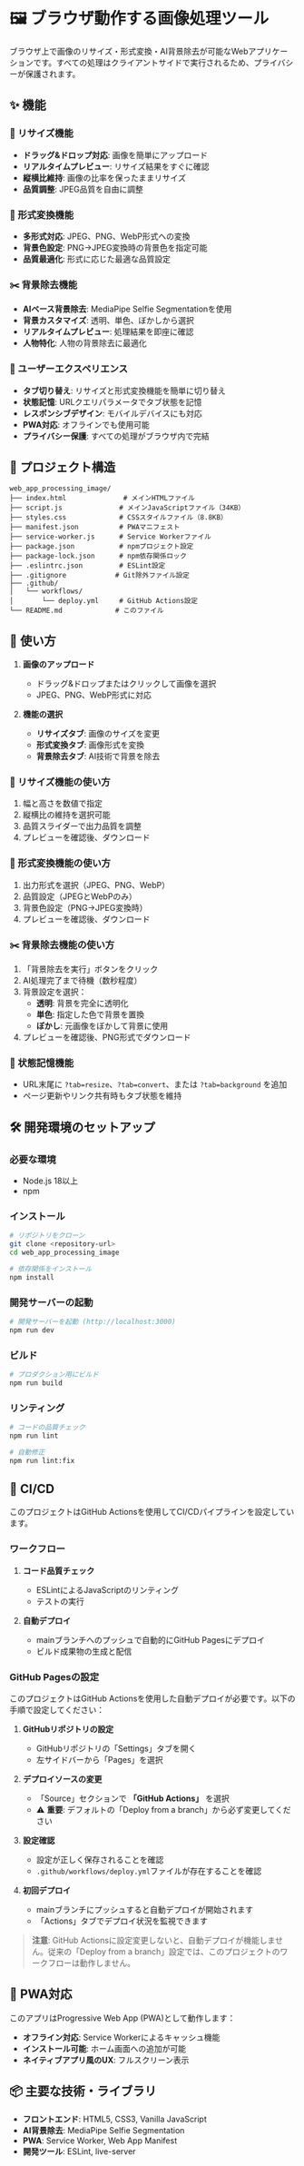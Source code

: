 # 🖼️ ブラウザ動作する画像処理ツール

ブラウザ上で画像のリサイズ・形式変換・AI背景除去が可能なWebアプリケーションです。すべての処理はクライアントサイドで実行されるため、プライバシーが保護されます。

## ✨ 機能

### 📐 リサイズ機能
- **ドラッグ&ドロップ対応**: 画像を簡単にアップロード
- **リアルタイムプレビュー**: リサイズ結果をすぐに確認
- **縦横比維持**: 画像の比率を保ったままリサイズ
- **品質調整**: JPEG品質を自由に調整

### 🔄 形式変換機能
- **多形式対応**: JPEG、PNG、WebP形式への変換
- **背景色設定**: PNG→JPEG変換時の背景色を指定可能
- **品質最適化**: 形式に応じた最適な品質設定

### ✂️ 背景除去機能
- **AIベース背景除去**: MediaPipe Selfie Segmentationを使用
- **背景カスタマイズ**: 透明、単色、ぼかしから選択
- **リアルタイムプレビュー**: 処理結果を即座に確認
- **人物特化**: 人物の背景除去に最適化

### 🎨 ユーザーエクスペリエンス
- **タブ切り替え**: リサイズと形式変換機能を簡単に切り替え
- **状態記憶**: URLクエリパラメータでタブ状態を記憶
- **レスポンシブデザイン**: モバイルデバイスにも対応
- **PWA対応**: オフラインでも使用可能
- **プライバシー保護**: すべての処理がブラウザ内で完結

## 📁 プロジェクト構造

```
web_app_processing_image/
├── index.html              # メインHTMLファイル
├── script.js              # メインJavaScriptファイル（34KB）
├── styles.css             # CSSスタイルファイル（8.8KB）
├── manifest.json          # PWAマニフェスト
├── service-worker.js      # Service Workerファイル
├── package.json           # npmプロジェクト設定
├── package-lock.json      # npm依存関係ロック
├── .eslintrc.json         # ESLint設定
├── .gitignore            # Git除外ファイル設定
├── .github/
│   └── workflows/
│       └── deploy.yml     # GitHub Actions設定
└── README.md             # このファイル
```

## 🚀 使い方

1. **画像のアップロード**
   - ドラッグ&ドロップまたはクリックして画像を選択
   - JPEG、PNG、WebP形式に対応

2. **機能の選択**
   - **リサイズタブ**: 画像のサイズを変更
   - **形式変換タブ**: 画像形式を変換
   - **背景除去タブ**: AI技術で背景を除去

### 📐 リサイズ機能の使い方
1. 幅と高さを数値で指定
2. 縦横比の維持を選択可能
3. 品質スライダーで出力品質を調整
4. プレビューを確認後、ダウンロード

### 🔄 形式変換機能の使い方
1. 出力形式を選択（JPEG、PNG、WebP）
2. 品質設定（JPEGとWebPのみ）
3. 背景色設定（PNG→JPEG変換時）
4. プレビューを確認後、ダウンロード

### ✂️ 背景除去機能の使い方
1. 「背景除去を実行」ボタンをクリック
2. AI処理完了まで待機（数秒程度）
3. 背景設定を選択：
   - **透明**: 背景を完全に透明化
   - **単色**: 指定した色で背景を置換
   - **ぼかし**: 元画像をぼかして背景に使用
4. プレビューを確認後、PNG形式でダウンロード

### 🔗 状態記憶機能
- URL末尾に `?tab=resize`、`?tab=convert`、または `?tab=background` を追加
- ページ更新やリンク共有時もタブ状態を維持

## 🛠️ 開発環境のセットアップ

### 必要な環境
- Node.js 18以上
- npm

### インストール

```bash
# リポジトリをクローン
git clone <repository-url>
cd web_app_processing_image

# 依存関係をインストール
npm install
```

### 開発サーバーの起動

```bash
# 開発サーバーを起動 (http://localhost:3000)
npm run dev
```

### ビルド

```bash
# プロダクション用にビルド
npm run build
```

### リンティング

```bash
# コードの品質チェック
npm run lint

# 自動修正
npm run lint:fix
```

## 🔧 CI/CD

このプロジェクトはGitHub Actionsを使用してCI/CDパイプラインを設定しています。

### ワークフロー

1. **コード品質チェック**
   - ESLintによるJavaScriptのリンティング
   - テストの実行

2. **自動デプロイ**
   - mainブランチへのプッシュで自動的にGitHub Pagesにデプロイ
   - ビルド成果物の生成と配信

### GitHub Pagesの設定

このプロジェクトはGitHub Actionsを使用した自動デプロイが必要です。以下の手順で設定してください：

1. **GitHubリポジトリの設定**
   - GitHubリポジトリの「Settings」タブを開く
   - 左サイドバーから「Pages」を選択

2. **デプロイソースの変更**
   - 「Source」セクションで **「GitHub Actions」** を選択
   - ⚠️ **重要**: デフォルトの「Deploy from a branch」から必ず変更してください

3. **設定確認**
   - 設定が正しく保存されることを確認
   - `.github/workflows/deploy.yml`ファイルが存在することを確認

4. **初回デプロイ**
   - mainブランチにプッシュすると自動デプロイが開始されます
   - 「Actions」タブでデプロイ状況を監視できます

> **注意**: GitHub Actionsに設定変更しないと、自動デプロイが機能しません。従来の「Deploy from a branch」設定では、このプロジェクトのワークフローは動作しません。

## 📱 PWA対応

このアプリはProgressive Web App (PWA)として動作します：

- **オフライン対応**: Service Workerによるキャッシュ機能
- **インストール可能**: ホーム画面への追加が可能
- **ネイティブアプリ風のUX**: フルスクリーン表示

## 📦 主要な技術・ライブラリ

- **フロントエンド**: HTML5, CSS3, Vanilla JavaScript
- **AI背景除去**: MediaPipe Selfie Segmentation
- **PWA**: Service Worker, Web App Manifest
- **開発ツール**: ESLint, live-server
